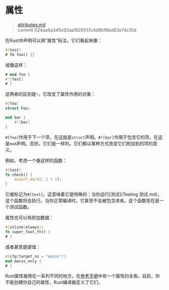 # 属性

> [attributes.md](https://github.com/rust-lang/rust/blob/master/src/doc/book/attributes.md)
> <br>
> commit 024aa9a345e92aa1926517c4d9b16bd83e74c10d

在Rust中声明可以用“属性”标注，它们看起来像：

```rust
#[test]
# fn foo() {}
```

或像这样：

```rust
# mod foo {
#![test]
# }
```

这两者的区别是`!`，它改变了属性作用的对象：

```rust
#[foo]
struct Foo;

mod bar {
    #![bar]
}
```

`#[foo]`作用于下一个项，在这就是`struct`声明。`#![bar]`作用于包含它的项，在这是`mod`声明。否则，它们是一样的。它们都以某种方式改变它们附加到的项的意义。

例如，考虑一个像这样的函数：

```rust
#[test]
fn check() {
    assert_eq!(2, 1 + 1);
}
```

它被标记为`#[test]`。这意味着它是特殊的：当你运行[测试](Testing 测试.md)，这个函数将会执行。当你正常编译时，它甚至不会被包含进来。这个函数现在是一个测试函数。

属性也可以有附加数据：

```rust
#[inline(always)]
fn super_fast_fn() {
# }
```

或者甚至是键值：

```rust
#[cfg(target_os = "macos")]
mod macos_only {
# }
```

Rust属性被用在一系列不同的地方。在[参考手册](http://doc.rust-lang.org/nightly/reference.html#attributes)中有一个属性的全表。目前，你不能创建你自己的属性，Rust编译器定义了它们。
